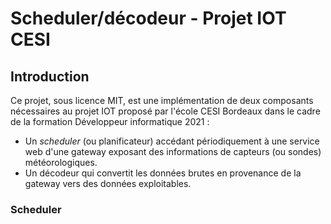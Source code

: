 # Scheduler/décodeur - Projet IOT CESI

## Introduction

Ce projet, sous licence MIT, est une implémentation de deux composants nécessaires au projet IOT proposé par l'école CESI Bordeaux dans le cadre de la formation Développeur informatique 2021 :

- Un *scheduler* (ou planificateur) accédant périodiquement à une service web d'une gateway exposant des informations de capteurs (ou sondes) météorologiques.
- Un décodeur qui convertit les données brutes en provenance de la gateway vers des données exploitables.

### Scheduler

